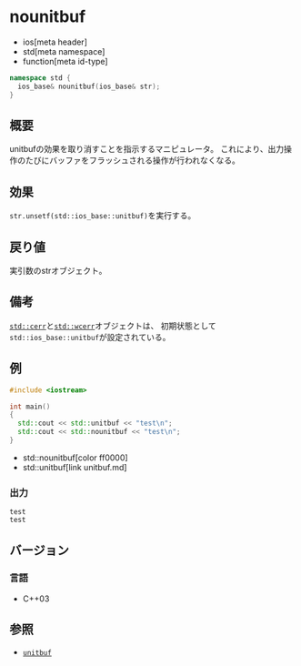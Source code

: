 # nounitbuf
* ios[meta header]
* std[meta namespace]
* function[meta id-type]

```cpp
namespace std {
  ios_base& nounitbuf(ios_base& str);
}
```

## 概要
unitbufの効果を取り消すことを指示するマニピュレータ。
これにより、出力操作のたびにバッファをフラッシュされる操作が行われなくなる。

## 効果
`str.unsetf(std::ios_base::unitbuf)`を実行する。

## 戻り値
実引数のstrオブジェクト。

## 備考
[`std::cerr`](../iostream/cerr.md)と[`std::wcerr`](../iostream/wcerr.md.nolink)オブジェクトは、
初期状態として`std::ios_base::unitbuf`が設定されている。

## 例
```cpp
#include <iostream>

int main()
{
  std::cout << std::unitbuf << "test\n";
  std::cout << std::nounitbuf << "test\n";
}
```
* std::nounitbuf[color ff0000]
* std::unitbuf[link unitbuf.md]

### 出力
```
test
test
```

## バージョン
### 言語
- C++03

## 参照
- [`unitbuf`](unitbuf.md)
